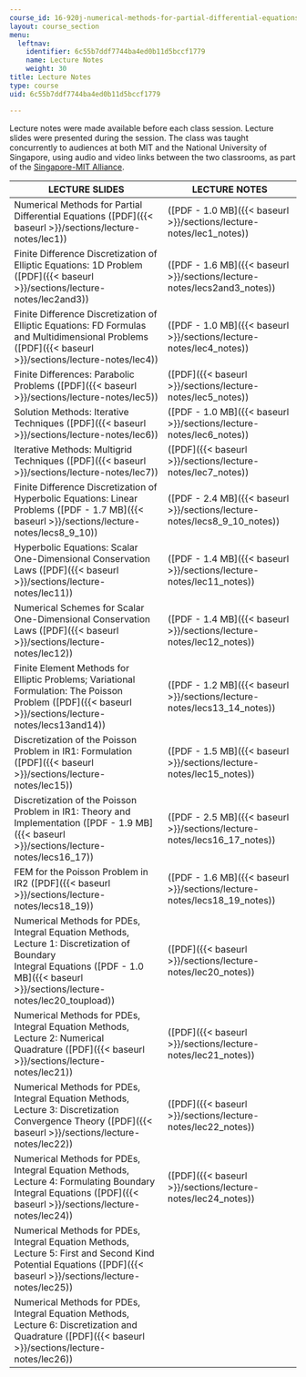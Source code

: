 ```yaml
---
course_id: 16-920j-numerical-methods-for-partial-differential-equations-sma-5212-spring-2003
layout: course_section
menu:
  leftnav:
    identifier: 6c55b7ddf7744ba4ed0b11d5bccf1779
    name: Lecture Notes
    weight: 30
title: Lecture Notes
type: course
uid: 6c55b7ddf7744ba4ed0b11d5bccf1779

---
```


Lecture notes were made available before each class session. Lecture slides were presented during the session. The class was taught concurrently to audiences at both MIT and the National University of Singapore, using audio and video links between the two classrooms, as part of the [Singapore-MIT Alliance](http://web.mit.edu/sma/).

| LECTURE SLIDES | LECTURE NOTES |
| --- | --- |
| Numerical Methods for Partial Differential Equations ([PDF]({{< baseurl >}}/sections/lecture-notes/lec1)) | ([PDF - 1.0 MB]({{< baseurl >}}/sections/lecture-notes/lec1_notes)) |
| Finite Difference Discretization of Elliptic Equations: 1D Problem ([PDF]({{< baseurl >}}/sections/lecture-notes/lec2and3)) | ([PDF - 1.6 MB]({{< baseurl >}}/sections/lecture-notes/lecs2and3_notes)) |
| Finite Difference Discretization of Elliptic Equations: FD Formulas and Multidimensional Problems ([PDF]({{< baseurl >}}/sections/lecture-notes/lec4)) | ([PDF - 1.0 MB]({{< baseurl >}}/sections/lecture-notes/lec4_notes)) |
| Finite Differences: Parabolic Problems ([PDF]({{< baseurl >}}/sections/lecture-notes/lec5)) | ([PDF]({{< baseurl >}}/sections/lecture-notes/lec5_notes)) |
| Solution Methods: Iterative Techniques ([PDF]({{< baseurl >}}/sections/lecture-notes/lec6)) | ([PDF - 1.0 MB]({{< baseurl >}}/sections/lecture-notes/lec6_notes)) |
| Iterative Methods: Multigrid Techniques ([PDF]({{< baseurl >}}/sections/lecture-notes/lec7)) | ([PDF]({{< baseurl >}}/sections/lecture-notes/lec7_notes)) |
| Finite Difference Discretization of Hyperbolic Equations: Linear Problems ([PDF - 1.7 MB]({{< baseurl >}}/sections/lecture-notes/lecs8_9_10)) | ([PDF - 2.4 MB]({{< baseurl >}}/sections/lecture-notes/lecs8_9_10_notes)) |
| Hyperbolic Equations: Scalar One-Dimensional Conservation Laws ([PDF]({{< baseurl >}}/sections/lecture-notes/lec11)) | ([PDF - 1.4 MB]({{< baseurl >}}/sections/lecture-notes/lec11_notes)) |
| Numerical Schemes for Scalar One-Dimensional Conservation Laws ([PDF]({{< baseurl >}}/sections/lecture-notes/lec12)) | ([PDF - 1.4 MB]({{< baseurl >}}/sections/lecture-notes/lec12_notes)) |
| Finite Element Methods for Elliptic Problems; Variational Formulation: The Poisson Problem ([PDF]({{< baseurl >}}/sections/lecture-notes/lecs13and14)) | ([PDF - 1.2 MB]({{< baseurl >}}/sections/lecture-notes/lecs13_14_notes)) |
| Discretization of the Poisson Problem in IR1: Formulation ([PDF]({{< baseurl >}}/sections/lecture-notes/lec15)) | ([PDF - 1.5 MB]({{< baseurl >}}/sections/lecture-notes/lec15_notes)) |
| Discretization of the Poisson Problem in IR1: Theory and Implementation ([PDF - 1.9 MB]({{< baseurl >}}/sections/lecture-notes/lecs16_17)) | ([PDF - 2.5 MB]({{< baseurl >}}/sections/lecture-notes/lecs16_17_notes)) |
| FEM for the Poisson Problem in IR2 ([PDF]({{< baseurl >}}/sections/lecture-notes/lecs18_19)) | ([PDF - 1.6 MB]({{< baseurl >}}/sections/lecture-notes/lecs18_19_notes)) |
| Numerical Methods for PDEs, Integral Equation Methods, Lecture 1: Discretization of Boundary Integral Equations ([PDF - 1.0 MB]({{< baseurl >}}/sections/lecture-notes/lec20_toupload)) | ([PDF]({{< baseurl >}}/sections/lecture-notes/lec20_notes)) |
| Numerical Methods for PDEs, Integral Equation Methods, Lecture 2: Numerical Quadrature ([PDF]({{< baseurl >}}/sections/lecture-notes/lec21)) | ([PDF]({{< baseurl >}}/sections/lecture-notes/lec21_notes)) |
| Numerical Methods for PDEs, Integral Equation Methods, Lecture 3: Discretization Convergence Theory ([PDF]({{< baseurl >}}/sections/lecture-notes/lec22)) | ([PDF]({{< baseurl >}}/sections/lecture-notes/lec22_notes)) |
| Numerical Methods for PDEs, Integral Equation Methods, Lecture 4: Formulating Boundary Integral Equations ([PDF]({{< baseurl >}}/sections/lecture-notes/lec24)) | ([PDF]({{< baseurl >}}/sections/lecture-notes/lec24_notes)) |
| Numerical Methods for PDEs, Integral Equation Methods, Lecture 5: First and Second Kind Potential Equations ([PDF]({{< baseurl >}}/sections/lecture-notes/lec25)) | &nbsp; |
| Numerical Methods for PDEs, Integral Equation Methods, Lecture 6: Discretization and Quadrature ([PDF]({{< baseurl >}}/sections/lecture-notes/lec26)) |